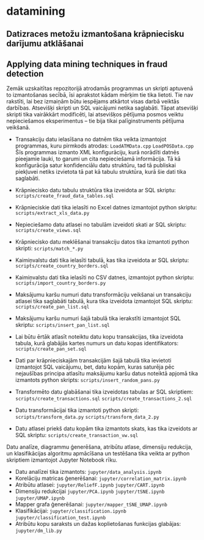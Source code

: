# datamining
## Datizraces metožu izmantošana krāpniecisku darījumu atklāšanai
## Applying data mining techniques in fraud detection

Zemāk uzskaitītas repozitorijā atrodamās programmas un skripti aptuvenā to izmantošanas secībā, īsi aprakstot kādam mērķim tie tika lietoti. Tie nav rakstīti, lai bez izmaiņām būtu iespējams atkārtot visas darbā veiktās darbības. Atsevišķi skripti un SQL vaicājumi netika saglabāti. Tāpat atsevišķi skripti tika vairākkārt modificēti, lai atsevišķos pētījuma posmos veiktu nepieciešamos eksperimentus – tie bija tikai palīginstruments pētījuma veikšanā.

* Transakciju datu ielasīšana no datnēm tika veikta izmantojot programmas, kuru pirmkods atrodas:
`LoadATMData.cpp`
`LoadPOSData.cpp`
Šīs programmas izmanto XML konfigurāciju, kurā norādīti datnēs pieejamie lauki, to garumi un cita nepieciešamā informācija. Tā kā konfigurācija satur konfidenciālu datu struktūru, tad tā publiskai piekļuvei netiks izvietota tā pat kā tabulu struktūra, kurā šie dati tika saglabāti.

* Krāpniecisko datu tabulu struktūra tika izveidota ar SQL skriptu:
`scripts/create_fraud_data_tables.sql`
* Krāpnieciskie dati tika ielasīti no Excel datnes izmantojot python skriptu:
`scripts/extract_xls_data.py`
* Nepieciešamo datu atlasei no tabulām izveidoti skati ar SQL skriptu:
`scripts/create_views.sql`
* Krāpniecisko datu meklēšanai transakciju datos tika izmantoti python skripti:
`scripts/match_*.py`
* Kaimiņvalstu dati tika ielasīti tabulā, kas tika izveidota ar SQL skriptu:
`scripts/create_country_borders.sql`
* Kaimiņvalstu dati tika ielasīti no CSV datnes, izmantojot python skriptu:
`scripts/import_country_borders.py`
* Maksājumu karšu numuri datu transformāciju veikšanai un transakciju atlasei tika saglabāti tabulā, kura tika izveidota izmantojot SQL skriptu:
`scripts/create_pan_list.sql`
* Maksājumu karšu numuri šajā tabulā tika ierakstīti izmantojot SQL skriptu:
`scripts/insert_pan_list.sql`
* Lai būtu ērtāk atlasīt noteiktu datu kopu transakcijas, tika izveidota tabula, kurā glabājās kartes numurs un datu kopas identifikators:
`scripts/create_pan_set.sql`
* Dati par krāpnieciskajām transakcijām šajā tabulā tika ievietoti izmantojot SQL vaicājumu, bet, datu kopām, kuras saturēja pēc nejaušības principa atlasītu maksājumu karšu datus noteiktā apjomā tika izmantots python skripts:
`scripts/insert_random_pans.py`
* Transformēto datu glabāšanai tika izveidotas tabulas ar SQL skriptiem:
`scripts/create_transactions.sql`
`scripts/create_transactions_2.sql`
* Datu transformācijai tika izmantoti python skripti:
`scripts/transform_data.py`
`scripts/transform_data_2.py`
* Datu atlasei priekš datu kopām tika izmantots skats, kas tika izveidots ar SQL skriptu:
`scripts/create_transaction_vw.sql`

Datu analīze, diagrammu ģenerēšana, atribūtu atlase, dimensiju redukcija, un klasifikācijas algoritmu apmācīšana un testēšana tika veikta ar python skriptiem izmantojot Jupyter Notebook rīku.
* Datu analīzei tika izmantots:
`jupyter/data_analysis.ipynb`
* Korelāciju matricas ģenerēšanai:
`jupyter/correlation_matrix.ipynb`
* Atribūtu atlasei:
`jupyter/ReliefF.ipynb`
`jupyter/CART.ipynb`
* Dimensiju redukcijai
`jupyter/PCA.ipynb`
`jupyter/tSNE.ipynb`
`jupyter/UMAP.ipynb`
* Mapper grafa ģenerēšanai:
`jupyter/mapper_tSNE_UMAP.ipynb`
* Klasifikācijai:
`jupyter/classification.ipynb`
`jupyter/classification_test.ipynb`
* Atribūtu kopu saraksts un dažas koplietošanas funkcijas glabājas:
`jupyter/dm_lib.py`
